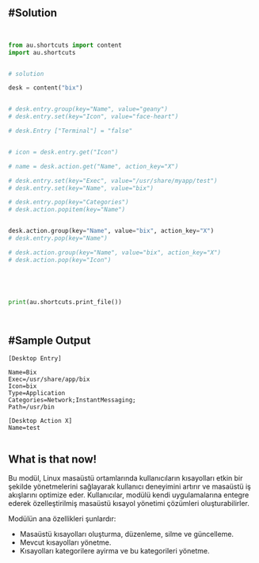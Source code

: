 



##  #Solution
```py


from au.shortcuts import content
import au.shortcuts


# solution

desk = content("bix")


# desk.entry.group(key="Name", value="geany")
# desk.entry.set(key="Icon", value="face-heart")

# desk.Entry ["Terminal"] = "false"


# icon = desk.entry.get("Icon")

# name = desk.action.get("Name", action_key="X")

# desk.entry.set(key="Exec", value="/usr/share/myapp/test")
# desk.entry.set(key="Name", value="bix")

# desk.entry.pop(key="Categories")
# desk.action.popitem(key="Name")


desk.action.group(key="Name", value="bix", action_key="X")
# desk.entry.pop(key="Name")

# desk.action.group(key="Name", value="bix", action_key="X")
# desk.action.pop(key="Icon")





print(au.shortcuts.print_file())




```


## #Sample Output 
```
[Desktop Entry]

Name=Bix
Exec=/usr/share/app/bix
Icon=bix
Type=Application
Categories=Network;InstantMessaging;
Path=/usr/bin

[Desktop Action X]
Name=test


```

## What is that now!

Bu modül, Linux masaüstü ortamlarında kullanıcıların kısayolları etkin bir şekilde yönetmelerini sağlayarak kullanıcı deneyimini artırır ve masaüstü iş akışlarını optimize eder.
Kullanıcılar, modülü kendi uygulamalarına entegre ederek özelleştirilmiş masaüstü kısayol yönetimi çözümleri oluşturabilirler.

Modülün ana özellikleri şunlardır:
- Masaüstü kısayolları oluşturma, düzenleme, silme ve güncelleme.
- Mevcut kısayolları yönetme.
- Kısayolları kategorilere ayirma ve bu kategorileri yönetme.




